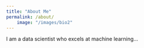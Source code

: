 ```yaml
---
title: "About Me"
permalink: /about/
	image: "/images/bio2"
---
```

I am a data scientist who excels at machine learning...